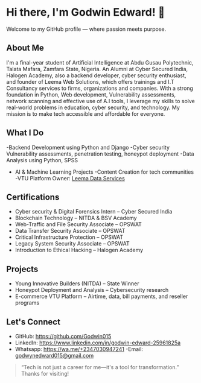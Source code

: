 # Hi there, I'm Godwin Edward! 👋
Welcome to my GitHub profile — where passion meets purpose.
## About Me
I'm a final-year student of Artificial Intelligence at Abdu Gusau Polytechnic, Talata Mafara, Zamfara State, Nigeria. An Alumni at Cyber Secured India, Halogen Academy, also a backend developer, cyber security enthusiast, and founder of Leema Web Solutions, which offers trainings and  I.T Consultancy services to firms, organizations and companies.
With a strong foundation in Python, Web development, Vulnerability assessments, network scanning and effective use of A.I tools, I leverage my skills to solve real-world problems in education, cyber security, and technology. My mission is to make tech accessible and affordable for everyone.
## What I Do
-Backend Development using Python and Django
-Cyber security Vulnerability assessments, penetration testing, honeypot deployment
-Data Analysis using Python, SPSS
- AI & Machine Learning Projects
-Content Creation for tech communities
-VTU Platform Owner: [Leema Data Services](https://sabuss.com/leemadataservices9)
## Certifications
- Cyber security & Digital Forensics Intern – Cyber Secured India
- Blockchain Technology – NITDA & BSV Academy
- Web-Traffic and File Security Associate – OPSWAT
- Data Transfer Security Associate – OPSWAT
- Critical Infrastructure Protection – OPSWAT
- Legacy System Security Associate – OPSWAT
- Introduction to Ethical Hacking – Halogen Academy
## Projects
- Young Innovative Builders (NITDA) – State Winner
- Honeypot Deployment and Analysis – Cybersecurity research
- E-commerce VTU Platform – Airtime, data, bill payments, and reseller programs
## Let's Connect
- GitHub: https://github.com/Godwin015
- LinkedIn: https://www.linkedin.com/in/godwin-edward-25961825a
- Whatsapp: https://wa.me/+2347030947241
-Email: godwynedward015@gmail.com 
> “Tech is not just a career for me—it's a tool for transformation.”
Thanks for visiting!
